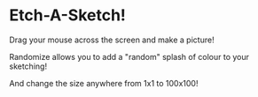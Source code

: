 <h1>Etch-A-Sketch!</h1>

Drag your mouse across the screen and make a picture!

Randomize allows you to add a "random" splash of colour to your sketching!

And change the size anywhere from 1x1 to 100x100!
